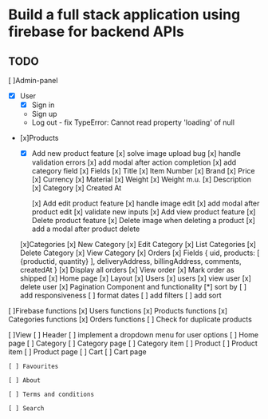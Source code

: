 # Build a full stack application using firebase for backend APIs

## TODO 

[ ]Admin-panel

* [x] User
    * [x] Sign in
    * Sign up
    * Log out - fix TypeError: Cannot read property 'loading' of null

*   [x]Products
    * [x] Add new product feature 
            [x] solve image upload bug
            [x] handle validation errors
            [x] add modal after action completion
            [x] add category field
                [x] Fields
                    [x] Title
                    [x] Item Number
                    [x] Brand
                    [x] Price
                    [x] Currency
                    [x] Material
                    [x] Weight
                    [x] Weight m.u.
                    [x] Description
                    [x] Category
                    [x] Created At
   
        [x] Add edit product feature
            [x] handle image edit
            [x] add modal after product edit
            [x] validate new inputs
        [x] Add view product feature
            [x] Delete product feature
            [x] Delete image when deleting a product
            [x] add a modal after product delete

    [x]Categories 
        [x] New Category
        [x] Edit Category
        [x] List Categories
        [x] Delete Category
        [x] View Category
    [x] Orders
        [x] Fields 
            {
                uid, 
                products: [
                    {productid, quantity}
                ],
                deliveryAddress, 
                billingAddress,
                comments,
                createdAt
            }
        [x] Display all orders
        [x] View order
        [x] Mark order as shipped
    [x] Home page 
        [x] Layout
    [x] Users
        [x] users
        [x] view user
        [x] delete user
    [x] Pagination Component and functionality
    [*] sort by 
    [ ] add responsiveness
    [ ] format dates 
    [ ] add filters 
    [ ] add sort

[ ]Firebase functions
    [x] Users functions
    [x] Products functions
    [x] Categories functions
    [x] Orders functions
    [ ] Check for duplicate products

[ ]View 
    [ ] Header
        [ ] implement a dropdown menu for user options
    [ ] Home page
    [ ] Category
        [ ] Category page 
        [ ] Category item
    [ ] Product 
        [ ] Product item 
        [ ] Product page 
    [ ] Cart
        [ ] Cart page
    
    [ ] Favourites 

    [ ] About 

    [ ] Terms and conditions

    [ ] Search 